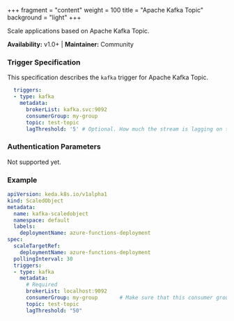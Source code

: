 +++
fragment = "content"
weight = 100
title = "Apache Kafka Topic"
background = "light"
+++

Scale applications based on Apache Kafka Topic.

**Availability:** v1.0+ | **Maintainer:** Community

<!--more-->

### Trigger Specification

This specification describes the `kafka` trigger for Apache Kafka Topic.

```yaml
  triggers:
  - type: kafka
    metadata:
      brokerList: kafka.svc:9092
      consumerGroup: my-group
      topic: test-topic
      lagThreshold: '5' # Optional. How much the stream is lagging on the current consumer group
```

### Authentication Parameters

Not supported yet.

### Example

```yaml
apiVersion: keda.k8s.io/v1alpha1
kind: ScaledObject
metadata:
  name: kafka-scaledobject
  namespace: default
  labels:
    deploymentName: azure-functions-deployment
spec:
  scaleTargetRef:
    deploymentName: azure-functions-deployment
  pollingInterval: 30
  triggers:
  - type: kafka
    metadata:
      # Required
      brokerList: localhost:9092
      consumerGroup: my-group       # Make sure that this consumer group name is the same one as the one that is consuming topics
      topic: test-topic
      lagThreshold: "50"
```
